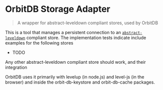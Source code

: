 # OrbitDB Storage Adapter

> A wrapper for abstract-leveldown compliant stores, used by OrbitDB

This is a tool that manages a persistent connection to an [`abstract-leveldown`](https://github.com/Level/abstract-leveldown) compliant store. The implementation tests indicate include examples for the following stores

- TODO

Any other abstract-leveldown compliant store should work, and their integration 

OrbitDB uses it primarily with levelup (in node.js) and level-js (in the browser) and inside the orbit-db-keystore and orbit-db-cache packages.
